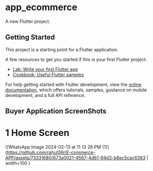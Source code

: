 # app_ecommerce

A new Flutter project.

## Getting Started

This project is a starting point for a Flutter application.

A few resources to get you started if this is your first Flutter project:

- [Lab: Write your first Flutter app](https://docs.flutter.dev/get-started/codelab)
- [Cookbook: Useful Flutter samples](https://docs.flutter.dev/cookbook)

For help getting started with Flutter development, view the
[online documentation](https://docs.flutter.dev/), which offers tutorials,
samples, guidance on mobile development, and a full API reference.



## Buyer Application ScreenShots
# 1 Home Screen

![WhatsApp Image 2024-02-13 at 11 13 26 PM (1)](https://github.com/rahul06r/E-commerce-APP/assets/73331680/673a0021-4567-4d61-94d3-b8ec5cac6383 | width=100 )
